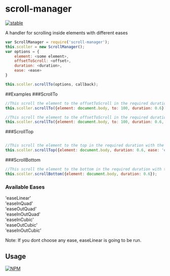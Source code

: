 # scroll-manager

[![stable](http://badges.github.io/stability-badges/dist/stable.svg)](http://github.com/badges/stability-badges)

A handler for scrolling inside elements with different eases

```js
var ScrollManager = require('scroll-manager');
this.scoller = new ScrollManager();
var options = {
	element: <some element>,
	offsetToScroll: <offset>,
	duration: <duration>,
	ease: <ease>
}

this.scoller.scrollTo(options, callback);
```

##Examples
###ScrollTo
```js
//This scroll the element to the offsetToScroll in the required duration with the default ease
this.scoller.scrollTo({element: document.body, to: 100, duration: 0.6});

//This scroll the element to the offsetToScroll in the required duration with the selected ease and finally execute the callback
this.scoller.scrollTo({element: document.body, to: 100, duration: 0.6, ease: 'easeOutCubic'}, callback);

```
###ScrollTop

```js

//This scroll the element to the top in the required duration with the selected ease and finally execute the callback
this.scoller.scrollTop({element: document.body, duration: 0.6, ease: 'easeOutCubic'}, callback);

```
###ScrollBottom

```js
//This scroll the element to the bottom in the required duration with the default ease
this.scoller.scrollBottom({element: document.body, duration: 0.6});

```
### Available Eases
'easeLinear'  
'easeInQuad'  
'easeOutQuad'  
'easeInOutQuad'  
'easeInCubic'  
'easeOutCubic'  
'easeInOutCubic'  

Note: If you dont choose any ease, easeLinear is going to be run.

## Usage

[![NPM](https://nodei.co/npm/scroll-manager.png)](https://www.npmjs.com/package/scroll-manager)
